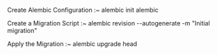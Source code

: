 Create Alembic Configuration
:~ alembic init alembic

Create a Migration Script
:~ alembic revision --autogenerate -m "Initial migration"

Apply the Migration
:~ alembic upgrade head

